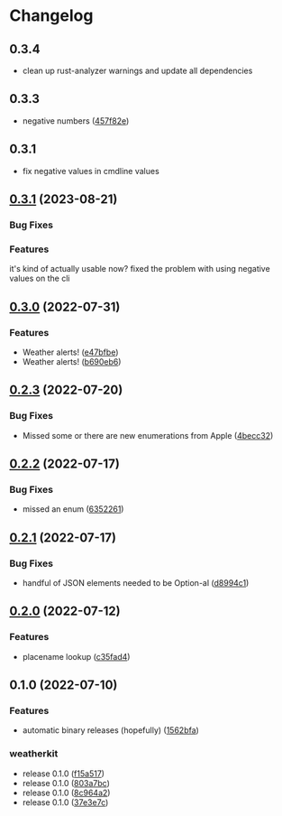 # Changelog

## 0.3.4

* clean up rust-analyzer warnings and update all dependencies

## 0.3.3

* negative numbers ([457f82e](https://github.com/hrbrmstr/weatherkit-rust/commit/457f82e8f540afa4f7adb29e40e974e3b411d18f))

## 0.3.1

- fix negative values in cmdline values

## [0.3.1](https://github.com/hrbrmstr/weatherkit-rust/compare/v0.3.0...v0.3.1) (2023-08-21)


### Bug Fixes

### Features

it's kind of actually usable now? fixed the problem with using negative values on the cli


## [0.3.0](https://github.com/hrbrmstr/weatherkit-rust/compare/v0.2.3...v0.3.0) (2022-07-31)


### Features

* Weather alerts! ([e47bfbe](https://github.com/hrbrmstr/weatherkit-rust/commit/e47bfbe3c207ddc99ab76a29dffad96a965e2ffb))
* Weather alerts! ([b690eb6](https://github.com/hrbrmstr/weatherkit-rust/commit/b690eb6d6bff8c252cd53818c4a3f2d7e9a02b36))

## [0.2.3](https://github.com/hrbrmstr/weatherkit-rust/compare/v0.2.2...v0.2.3) (2022-07-20)


### Bug Fixes

* Missed some or there are new enumerations from Apple ([4becc32](https://github.com/hrbrmstr/weatherkit-rust/commit/4becc32c6831560f8d75ce98d8900a0b61d767ab))

## [0.2.2](https://github.com/hrbrmstr/weatherkit-rust/compare/v0.2.1...v0.2.2) (2022-07-17)


### Bug Fixes

* missed an enum ([6352261](https://github.com/hrbrmstr/weatherkit-rust/commit/6352261cedecfdca464364a9ee536fe3493e9b1a))

## [0.2.1](https://github.com/hrbrmstr/weatherkit-rust/compare/v0.2.0...v0.2.1) (2022-07-17)


### Bug Fixes

* handful of JSON elements needed to be Option-al ([d8994c1](https://github.com/hrbrmstr/weatherkit-rust/commit/d8994c1b14dad03634645bb74625d5d2da879490))

## [0.2.0](https://github.com/hrbrmstr/weatherkit-rust/compare/v0.1.0...v0.2.0) (2022-07-12)


### Features

* placename lookup ([c35fad4](https://github.com/hrbrmstr/weatherkit-rust/commit/c35fad4b3b046fa73af663eab346bbd3ef3c2e72))

## 0.1.0 (2022-07-10)


### Features

* automatic binary releases (hopefully) ([1562bfa](https://github.com/hrbrmstr/weatherkit-rust/commit/1562bfa8855affd182f0ca186c20f7bc8120a544))


### weatherkit

* release 0.1.0 ([f15a517](https://github.com/hrbrmstr/weatherkit-rust/commit/f15a5170f05267a9c3671b2294a1898cdad366a4))
* release 0.1.0 ([803a7bc](https://github.com/hrbrmstr/weatherkit-rust/commit/803a7bc65571520e0fdf134fab047d5405b96493))
* release 0.1.0 ([8c964a2](https://github.com/hrbrmstr/weatherkit-rust/commit/8c964a20531bff2162035494e46c8ae4118e4291))
* release 0.1.0 ([37e3e7c](https://github.com/hrbrmstr/weatherkit-rust/commit/37e3e7cd720dab1e12e72e5784957fe12bd20a9f))
